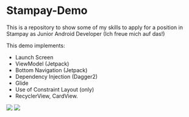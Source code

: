 # Stampay-Demo
This is a repository to show some of my skills to apply for a position in Stampay as Junior Android Developer (Ich freue mich auf das!)

This demo implements:
- Launch Screen
- ViewModel (Jetpack)
- Bottom Navigation (Jetpack)
- Dependency Injection (Dagger2)
- Glide
- Use of Constraint Layout (only)
- RecyclerView, CardView.



![](stampay-kleine-demo01.gif)
![](stampay-kleine-demo02.gif)

